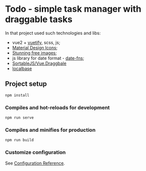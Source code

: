 # Todo - simple task manager with draggable tasks
In that project used such technologies and libs:
- vue2 + [vuetify](https://vuetifyjs.com/en/), scss, js;
- [Material Design Icons](https://materialdesignicons.com/);
- [Stunning free images](https://pixabay.com/);
- js library for date format - [date-fns](https://date-fns.org/);
- [SortableJS/Vue.Draggbale](https://github.com/SortableJS/Vue.Draggable)
- [localbase](https://github.com/dannyconnell/localbase)

## Project setup
```
npm install
```

### Compiles and hot-reloads for development
```
npm run serve
```

### Compiles and minifies for production
```
npm run build
```

### Customize configuration
See [Configuration Reference](https://cli.vuejs.org/config/).
